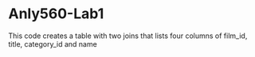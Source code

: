 # Anly560-Lab1
This code creates a table with two joins that lists four columns of film_id, title, category_id and name
